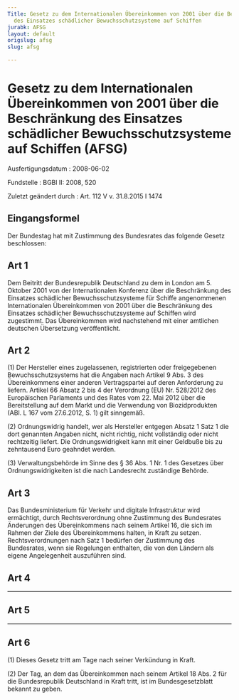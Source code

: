 ```yaml
---
Title: Gesetz zu dem Internationalen Übereinkommen von 2001 über die Beschränkung
  des Einsatzes schädlicher Bewuchsschutzsysteme auf Schiffen
jurabk: AFSG
layout: default
origslug: afsg
slug: afsg

---
```


# Gesetz zu dem Internationalen Übereinkommen von 2001 über die Beschränkung des Einsatzes schädlicher Bewuchsschutzsysteme auf Schiffen (AFSG)

Ausfertigungsdatum
:   2008-06-02

Fundstelle
:   BGBl II: 2008, 520

Zuletzt geändert durch
:   Art. 112 V v. 31.8.2015 I 1474


## Eingangsformel

Der Bundestag hat mit Zustimmung des Bundesrates das folgende Gesetz
beschlossen:


## Art 1

Dem Beitritt der Bundesrepublik Deutschland zu dem in London am 5.
Oktober 2001 von der Internationalen Konferenz über die Beschränkung
des Einsatzes schädlicher Bewuchsschutzsysteme für Schiffe
angenommenen Internationalen Übereinkommen von 2001 über die
Beschränkung des Einsatzes schädlicher Bewuchsschutzsysteme auf
Schiffen wird zugestimmt. Das Übereinkommen wird nachstehend mit einer
amtlichen deutschen Übersetzung veröffentlicht.


## Art 2

(1) Der Hersteller eines zugelassenen, registrierten oder
freigegebenen Bewuchsschutzsystems hat die Angaben nach Artikel 9 Abs.
3 des Übereinkommens einer anderen Vertragspartei auf deren
Anforderung zu liefern. Artikel 66 Absatz 2 bis 4 der Verordnung (EU)
Nr. 528/2012 des Europäischen Parlaments und des Rates vom 22. Mai
2012 über die Bereitstellung auf dem Markt und die Verwendung von
Biozidprodukten (ABl. L 167 vom 27.6.2012, S. 1) gilt sinngemäß.

(2) Ordnungswidrig handelt, wer als Hersteller entgegen Absatz 1 Satz
1 die dort genannten Angaben nicht, nicht richtig, nicht vollständig
oder nicht rechtzeitig liefert. Die Ordnungswidrigkeit kann mit einer
Geldbuße bis zu zehntausend Euro geahndet werden.

(3) Verwaltungsbehörde im Sinne des § 36 Abs. 1 Nr. 1 des Gesetzes
über Ordnungswidrigkeiten ist die nach Landesrecht zuständige Behörde.


## Art 3

Das Bundesministerium für Verkehr und digitale Infrastruktur wird
ermächtigt, durch Rechtsverordnung ohne Zustimmung des Bundesrates
Änderungen des Übereinkommens nach seinem Artikel 16, die sich im
Rahmen der Ziele des Übereinkommens halten, in Kraft zu setzen.
Rechtsverordnungen nach Satz 1 bedürfen der Zustimmung des
Bundesrates, wenn sie Regelungen enthalten, die von den Ländern als
eigene Angelegenheit auszuführen sind.


## Art 4

- - -


## Art 5

- - -


## Art 6

(1) Dieses Gesetz tritt am Tage nach seiner Verkündung in Kraft.

(2) Der Tag, an dem das Übereinkommen nach seinem Artikel 18 Abs. 2
für die Bundesrepublik Deutschland in Kraft tritt, ist im
Bundesgesetzblatt bekannt zu geben.

